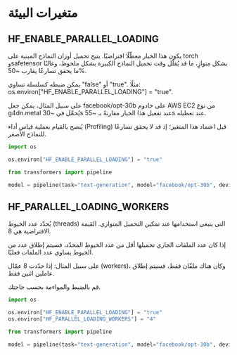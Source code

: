 # متغيرات البيئة

## HF_ENABLE_PARALLEL_LOADING

يكون هذا الخيار معطّلًا افتراضيًا. يتيح تحميل أوزان النماذج المبنية على torch وsafetensor بشكل متوازٍ، ما قد يُقلّل وقت تحميل النماذج الكبيرة بشكل ملحوظ، وغالبًا ما يحقق تسارعًا يقارب ~50%.

يمكن ضبطه كسلسلة تساوي "false" أو "true". مثلًا: os.environ["HF_ENABLE_PARALLEL_LOADING"] = "true".

على سبيل المثال، يمكن جعل facebook/opt-30b على خادوم AWS EC2 من نوع g4dn.metal يُحمَّل في ~30s عند تفعيل هذا الخيار مقارنةً بـ ~55s عند تعطيله.

يُنصح بالقيام بعملية قياس أداء (Profiling) قبل اعتماد هذا المتغير؛ إذ قد لا يحقق تسارعًا للنماذج الأصغر.

```py
import os

os.environ["HF_ENABLE_PARALLEL_LOADING"] = "true"

from transformers import pipeline

model = pipeline(task="text-generation", model="facebook/opt-30b", device_map="auto")
```

## HF_PARALLEL_LOADING_WORKERS

يُحدّد عدد الخيوط (threads) التي ينبغي استخدامها عند تمكين التحميل المتوازي. القيمة الافتراضية هي 8.

إذا كان عدد الملفات الجاري تحميلها أقل من عدد الخيوط المحدّد، فسيتم إطلاق عدد من الخيوط يساوي عدد الملفات فعليًا.

على سبيل المثال: إذا حدّدت 8 عمّال (workers)، وكان هناك ملفّان فقط، فسيتم إطلاق عاملين اثنين فقط.

قم بالضبط والمواءمة بحسب حاجتك.

```py
import os

os.environ["HF_ENABLE_PARALLEL_LOADING"] = "true"
os.environ["HF_PARALLEL_LOADING_WORKERS"] = "4"

from transformers import pipeline

model = pipeline(task="text-generation", model="facebook/opt-30b", device_map="auto")
```
